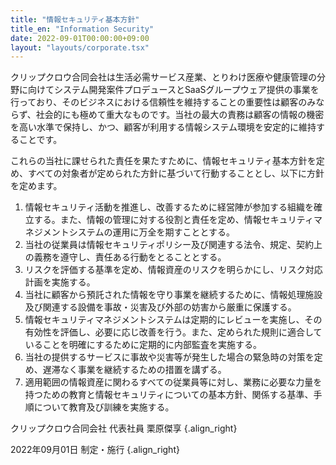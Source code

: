 ```yaml
---
title: "情報セキュリティ基本方針"
title_en: "Information Security"
date: 2022-09-01T00:00:00+09:00
layout: "layouts/corporate.tsx"
---
```


クリップクロウ合同会社は生活必需サービス産業、とりわけ医療や健康管理の分野に向けてシステム開発案件プロデュースとSaaSグループウェア提供の事業を行っており、そのビジネスにおける信頼性を維持することの重要性は顧客のみならず、社会的にも極めて重大なものです。当社の最大の責務は顧客の情報の機密を高い水準で保持し、かつ、顧客が利用する情報システム環境を安定的に維持することです。

これらの当社に課せられた責任を果たすために、情報セキュリティ基本方針を定め、すべての対象者が定められた方針に基づいて行動することとし、以下に方針を定めます。

1. 情報セキュリティ活動を推進し、改善するために経営陣が参加する組織を確立する。また、情報の管理に対する役割と責任を定め、情報セキュリティマネジメントシステムの運用に万全を期すこととする。
2. 当社の従業員は情報セキュリティポリシー及び関連する法令、規定、契約上の義務を遵守し、責任ある行動をとることとする。
3. リスクを評価する基準を定め、情報資産のリスクを明らかにし、リスク対応計画を実施する。
4. 当社に顧客から預託された情報を守り事業を継続するために、情報処理施設及び関連する設備を事故・災害及び外部の妨害から厳重に保護する。
5. 情報セキュリティマネジメントシステムは定期的にレビューを実施し、その有効性を評価し、必要に応じ改善を行う。また、定められた規則に適合していることを明確にするために定期的に内部監査を実施する。
6. 当社の提供するサービスに事故や災害等が発生した場合の緊急時の対策を定め、遅滞なく事業を継続するための措置を講ずる。
7. 適用範囲の情報資産に関わるすべての従業員等に対し、業務に必要な力量を持つための教育と情報セキュリティについての基本方針、関係する基準、手順について教育及び訓練を実施する。

クリップクロウ合同会社 代表社員 栗原傑享
{.align_right}

2022年09月01日 制定・施行
{.align_right}